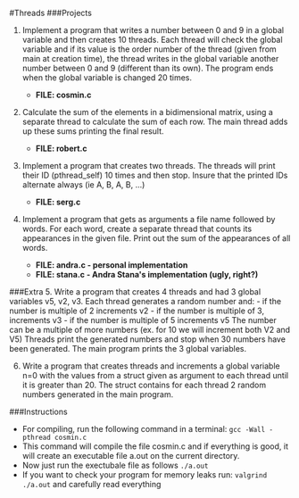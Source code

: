 #Threads
###Projects
1. Implement a program that writes a number between 0 and 9 in a global variable and then creates 10 threads. Each thread will check the global variable and if its value is the order number of the thread (given from main at creation time), the thread writes in the global variable another number between 0 and 9 (different than its own). The program ends when the global variable is changed 20 times.
    - **FILE: cosmin.c**

2. Calculate the sum of the elements in a bidimensional matrix, using a separate thread to calculate the sum of each row. The main thread adds up these sums printing the final result.
    - **FILE: robert.c**

3. Implement a program that creates two threads. The threads will print their ID (pthread_self) 10 times and then stop. Insure that the printed IDs alternate always (ie A, B, A, B, ...)
    - **FILE: serg.c**

4. Implement a program that gets as arguments a file name followed by words. For each word, create a separate thread that counts its appearances in the given file.  Print out the sum of the appearances of all words.
    - **FILE: andra.c - personal implementation**
    - **FILE: stana.c - Andra Stana's implementation (ugly, right?)**

###Extra
5.  Write a program that creates 4 threads and had 3 global variables v5, v2, v3. Each thread generates a random number and:
    - if the number is multiple of 2 increments v2
    - if the number is multiple of 3, increments v3
    - if the number is multiple of 5 increments v5
    The number can be a multiple of more numbers (ex. for 10 we will increment both V2 and V5)
    Threads print the generated numbers and stop when 30 numbers have been generated.
    The main program prints the 3 global variables.

6. Write a program that creates threads and increments a global variable n=0 with the values from a struct given as argument to each thread until it is greater than 20. The struct contains for each thread 2 random numbers generated in the main program.

###Instructions
- For compiling, run the following command in a terminal:
    `gcc -Wall -pthread cosmin.c`
- This command will compile the file cosmin.c and if everything is good, it will create an executable file a.out on the current directory.
- Now just run the exectubale file as follows
    `./a.out`
- If you want to check your program for memory leaks run:
    `valgrind ./a.out` and carefully read everything
